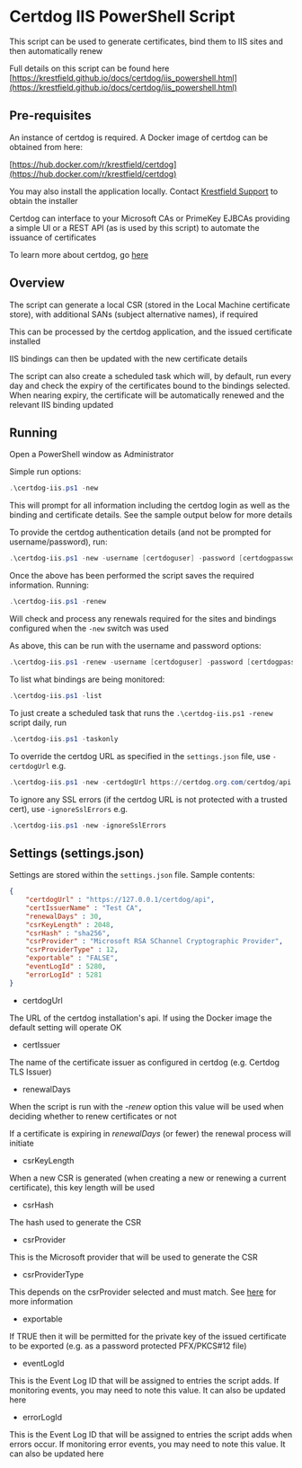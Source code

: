 # Certdog IIS PowerShell Script

This script can be used to generate certificates, bind them to IIS sites and then automatically renew  

Full details on this script can be found here [https://krestfield.github.io/docs/certdog/iis_powershell.html](https://krestfield.github.io/docs/certdog/iis_powershell.html)



## Pre-requisites

An instance of certdog is required. A Docker image of certdog can be obtained from here:  

[https://hub.docker.com/r/krestfield/certdog](https://hub.docker.com/r/krestfield/certdog)

You may also install the application locally. Contact [Krestfield Support](mailto:support@krestfield.com) to obtain the installer



Certdog can interface to your Microsoft CAs or PrimeKey EJBCAs providing a simple UI or a REST API (as is used by this script) to automate the issuance of certificates

To learn more about certdog, go [here](https://krestfield.com/certdog)



## Overview

The script can generate a local CSR (stored in the Local Machine certificate store), with additional SANs (subject alternative names), if required  

This can be processed by the certdog application, and the issued certificate installed  

IIS bindings can then be updated with the new certificate details  

The script can also create a scheduled task which will, by default, run every day and check the expiry of the certificates bound to the bindings selected. When nearing expiry, the certificate will be automatically renewed and the relevant IIS binding updated



## Running

Open a PowerShell window as Administrator



Simple run options:

```powershell
.\certdog-iis.ps1 -new
```

This will prompt for all information including the certdog login as well as the binding and certificate details. See the sample output below for more details



To provide the certdog authentication details (and not be prompted for username/password), run:

```powershell
.\certdog-iis.ps1 -new -username [certdoguser] -password [certdogpassword]
```

  

 Once the above has been performed the script saves the required information. Running:

```powershell
.\certdog-iis.ps1 -renew
```

Will check and process any renewals required for the sites and bindings configured when the ``-new`` switch was used

  

As above, this can be run with the username and password options:

```powershell
.\certdog-iis.ps1 -renew -username [certdoguser] -password [certdogpassword]
```

 



 To list what bindings are being monitored:

```powershell
.\certdog-iis.ps1 -list
```

   

 To just create a scheduled task that runs the ``.\certdog-iis.ps1 -renew`` script daily, run

```powershell
.\certdog-iis.ps1 -taskonly
```



To override the certdog URL as specified in the ``settings.json`` file, use ``-certdogUrl`` e.g.

```powershell
.\certdog-iis.ps1 -new -certdogUrl https://certdog.org.com/certdog/api
```

   

To ignore any SSL errors (if the certdog URL is not protected with a trusted cert), use ``-ignoreSslErrors`` e.g.

```powershell
.\certdog-iis.ps1 -new -ignoreSslErrors
```

   

## Settings (settings.json)

Settings are stored within the ``settings.json`` file. Sample contents:

```json
{
	"certdogUrl" : "https://127.0.0.1/certdog/api",
	"certIssuerName" : "Test CA",
	"renewalDays" : 30,
	"csrKeyLength" : 2048,
	"csrHash" : "sha256",
	"csrProvider" : "Microsoft RSA SChannel Cryptographic Provider",
	"csrProviderType" : 12,
	"exportable" : "FALSE",
	"eventLogId" : 5280,
	"errorLogId" : 5281
}
```

* certdogUrl

The URL of the certdog installation's api. If using the Docker image the default setting will operate OK

* certIssuer

The name of the certificate issuer as configured in certdog (e.g. Certdog TLS Issuer)

* renewalDays

When the script is run with the *-renew* option this value will be used when deciding whether to renew certificates or not

If a certificate is expiring in *renewalDays* (or fewer) the renewal process will initiate

* csrKeyLength

When a new CSR is generated (when creating a new or renewing a current certificate), this key length will be used

* csrHash

The hash used to generate the CSR

* csrProvider

This is the Microsoft provider that will be used to generate the CSR

* csrProviderType

This depends on the csrProvider selected and must match. See [here](https://docs.microsoft.com/en-us/dotnet/api/system.security.cryptography.cspparameters.providertype?view=net-5.0) for more information

* exportable

If TRUE then it will be permitted for the private key of the issued certificate to be exported (e.g. as a password protected PFX/PKCS#12 file)

* eventLogId

This is the Event Log ID that will be assigned to entries the script adds. If monitoring events, you may need to note this value. It can also be updated here

* errorLogId

This is the Event Log ID that will be assigned to entries the script adds when errors occur. If monitoring error events, you may need to note this value. It can also be updated here



